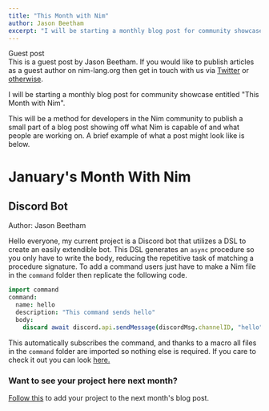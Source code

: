 ```yaml
---
title: "This Month with Nim"
author: Jason Beetham
excerpt: "I will be starting a monthly blog post for community showcase entitled 'This Month with Nim'."
---
```


<div class="sidebarblock">
  <div class="content">
    <div class="title">Guest post</div>
    <div class="paragraph">
      This is a guest post by Jason Beetham. If you would like to publish articles as a guest author on nim-lang.org then get in touch with us via
      <a href="https://twitter.com/nim_lang">Twitter</a> or <a href="https://nim-lang.org/community.html">otherwise</a>.
    </div>
  </div>
</div>

I will be starting a monthly blog post for community showcase entitled "This Month with Nim".

This will be a method for developers in the Nim community to publish a small part of a blog post showing off what Nim is capable of and what people are working on. A brief example of what a post might look like is below.


# January's Month With Nim

## Discord Bot

Author: Jason Beetham

Hello everyone, my current project is a Discord bot that utilizes a DSL to create an easily extendible bot. This DSL generates an `async` procedure so you only have to write the body, reducing the repetitive task of matching a procedure signature. To add a command users just have to make a Nim file in the `command` folder then replicate the following code.
```nim
import command
command:
  name: hello
  description: "This command sends hello"
  body:
    discard await discord.api.sendMessage(discordMsg.channelID, "hello")
```
This automatically subscribes the command, and thanks to a macro all files in the `command` folder are imported so nothing else is required.
If you care to check it out you can look [here.](https://github.com/GaryM-exkage/GDGW-Maverick-Bot)


### Want to see your project here next month?

[Follow this](https://github.com/beef331/website) to add your project to the next month's blog post.
